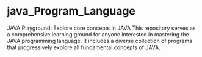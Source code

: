 # java_Program_Language
JAVA Playground: Explore core concepts in JAVA This repository serves as a comprehensive learning ground for anyone interested in mastering the JAVA programming language. It includes a diverse collection of programs that progressively explore all fundamental concepts of JAVA.
